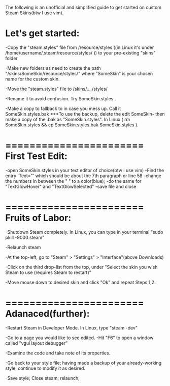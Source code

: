 The following is an unofficial and simplified guide to get started on custom Steam Skins(btw I use vim).

Let's get started:
=======================
-Copy the "steam.styles" file from /resource/styles  ((in Linux it's under /home/username/.steam/resource/styles/ )) to your pre-existing "skins" folder

-Make new folders as need to create the path "/skins/SomeSkin/resource/styles/" where "SomeSkin" is your chosen name for the custom skin.

-Move the "steam.styles" file to /skins/..../styles/

-Rename it to avoid confusion.  Try SomeSkin.styles .

-Make a copy to fallback to in case you mess up. Call it SomeSkin.styles.bak
***To use the backup, delete the edit SomeSkin- then make a copy of the .bak as "SomeSkin.styles".  In Linux ( rm SomeSkin.styles && cp SomeSkin.styles.bak SomeSkin.styles ).

=======================
First Test Edit:
=======================
-open SomeSkin.styles in your text editor of choice(btw i use vim)
-Find the entry 'Text="' which should be about the 7th paragraph or line 58
-change the numbers in between the "  " to a color(blue);
-do the same for "TextGlowHover" and "TextGlowSelected"
-save file and close

=======================
Fruits of Labor:
=======================
-Shutdown Steam completely.  In Linux, you can type in your terminal "sudo pkill -9000 steam"

-Relaunch steam

-At the top-left, go to "Steam" > "Settings" > "Interface"(above Downloads)

-Click on the third drop-list from the top, under "Select the skin you wish Steam to use (requires Steam to restart)"

-Move mouse down to desired skin and click "Ok" and repeat Steps 1,2.

=======================
Adanaced(further):
=======================
-Restart Steam in Developer Mode.  In Linux, type "steam -dev"

-Go to a page you would like to see edited. -Hit "F6" to open a window called "vgui layout debugger"

-Examine the code and take note of its properties.

-Go back to your style file; having made a backup of your already-working style, continue to modify it as desired.

-Save style; Close steam; relaunch;
